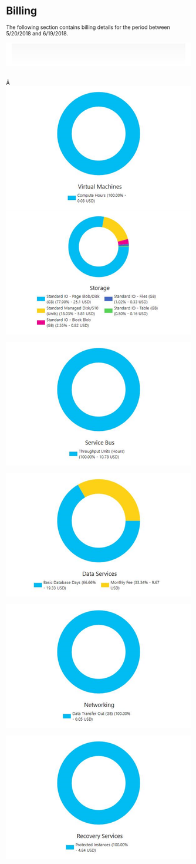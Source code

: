 # Billing
  
The following section contains billing details for the period between 5/20/2018 and 6/19/2018.  
   
![Cloudockit](../assets/1A1AFC04F7FE4920A941441383189540.png)   
   
Â ![Cloudockit](../assets/8767003008B04130BDC4F8347DF8AC65.png)  
![Cloudockit](../assets/7EFAE420355345A3A25C50F19F4557D1.png)   
![Cloudockit](../assets/2ACFD06D6CFF4361ADB12A2E283A615C.png)   
![Cloudockit](../assets/373D98CF00C84A2FA02332C87848FC09.png)   
![Cloudockit](../assets/905C52E6BC004354885B4DABA22F79A6.png)   
![Cloudockit](../assets/E35235CC38FB463EBC2BE69C7B96EEED.png)   
   
   
   
   
   
   

